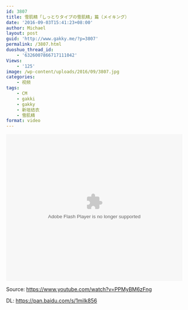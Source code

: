 ```yaml
---
id: 3807
title: 雪肌精「しっとりタイプの雪肌精」篇（メイキング）
date: '2016-09-03T15:41:23+08:00'
author: Michael
layout: post
guid: 'http://www.gakky.me/?p=3807'
permalink: /3807.html
duoshuo_thread_id:
    - '6326007866717111042'
Views:
    - '125'
image: /wp-content/uploads/2016/09/3807.jpg
categories:
    - 视频
tags:
    - CM
    - gakki
    - gakky
    - 新垣结衣
    - 雪肌精
format: video
---
```


<embed height="400" src="http://www.tudou.com/v/eGWkTpEe0HY/&bid=05&rpid=51229674&resourceId=51229674_05_05_99/v.swf" type="application/x-shockwave-flash" width="480"></embed>

Source: <https://www.youtube.com/watch?v=PPMyBM6zFng>

DL: <https://pan.baidu.com/s/1milk856>